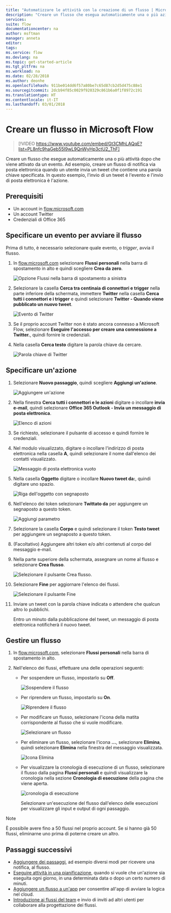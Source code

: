 ```yaml
---
title: "Automatizzare le attività con la creazione di un flusso | Microsoft Docs"
description: "Creare un flusso che esegua automaticamente una o più azioni, ad esempio l'invio di posta elettronica, quando si verificano determinati eventi, ad esempio un utente aggiunge una riga a un elenco di SharePoint."
services: 
suite: flow
documentationcenter: na
author: msftman
manager: anneta
editor: 
tags: 
ms.service: flow
ms.devlang: na
ms.topic: get-started-article
ms.tgt_pltfrm: na
ms.workload: na
ms.date: 02/28/2018
ms.author: deonhe
ms.openlocfilehash: 911be014dd6f57a80be7c65d87cb2d5d475c88e1
ms.sourcegitcommit: 2dcb94f85c0029f920329c861b6a0f1f8972c191
ms.translationtype: HT
ms.contentlocale: it-IT
ms.lasthandoff: 03/01/2018
---
```

# <a name="create-a-flow-in-microsoft-flow"></a>Creare un flusso in Microsoft Flow

> [!VIDEO https://www.youtube.com/embed/Gt3CMhLAQqE?list=PL8nfc9haGeb55I9wL9QnWyHp3ctU2_ThF]

Creare un flusso che esegue automaticamente una o più attività dopo che viene attivato da un evento. Ad esempio, creare un flusso di notifica via posta elettronica quando un utente invia un tweet che contiene una parola chiave specificata. In questo esempio, l'invio di un tweet è l'evento e l'invio di posta elettronica è l'azione.

## <a name="prerequisites"></a>Prerequisiti

* Un account in [flow.microsoft.com](https://flow.microsoft.com)
* Un account Twitter
* Credenziali di Office 365

## <a name="specify-an-event-to-start-the-flow"></a>Specificare un evento per avviare il flusso

Prima di tutto, è necessario selezionare quale evento, o *trigger*, avvia il flusso.

1. In [flow.microsoft.com](https://flow.microsoft.com) selezionare **Flussi personali** nella barra di spostamento in alto e quindi scegliere **Crea da zero**.

    ![Opzione Flussi nella barra di spostamento a sinistra](./media/get-started-logic-flow/create-logic-flow.png)
1. Selezionare la casella **Cerca tra centinaia di connettori e trigger** nella parte inferiore della schermata, immettere **Twitter** nella casella **Cerca tutti i connettori e i trigger** e quindi selezionare **Twitter - Quando viene pubblicato un nuovo tweet**.

    ![Evento di Twitter](./media/get-started-logic-flow/twitter-search.png)

1. Se il proprio account Twitter non è stato ancora connesso a Microsoft Flow, selezionare **Eseguire l'accesso per creare una connessione a Twitter.**, quindi fornire le credenziali.

1. Nella casella **Cerca testo** digitare la parola chiave da cercare.

    ![Parola chiave di Twitter](./media/get-started-logic-flow/twitter-keyword.png)

## <a name="specify-an-action"></a>Specificare un'azione

1. Selezionare **Nuovo passaggio**, quindi scegliere **Aggiungi un'azione**.

    ![Aggiungere un'azione](./media/get-started-logic-flow/add-action-icon.png)

1. Nella finestra **Cerca tutti i connettori e le azioni** digitare o incollare **invia e-mail**, quindi selezionare **Office 365 Outlook - Invia un messaggio di posta elettronica**.

    ![Elenco di azioni](./media/get-started-logic-flow/send-email.png)

1. Se richiesto, selezionare il pulsante di accesso e quindi fornire le credenziali.

1. Nel modulo visualizzato, digitare o incollare l'indirizzo di posta elettronica nella casella **A**, quindi selezionare il nome dall'elenco dei contatti visualizzato.

    ![Messaggio di posta elettronica vuoto](./media/get-started-logic-flow/blank-email.png)
1. Nella casella **Oggetto** digitare o incollare **Nuovo tweet da:**, quindi digitare uno spazio.

    ![Riga dell'oggetto con segnaposto](./media/get-started-logic-flow/message-token.png)
1. Nell'elenco dei token selezionare **Twittato da** per aggiungere un segnaposto a questo token.

    ![Aggiungi parametro](./media/get-started-logic-flow/add-parameter.png)
1. Selezionare la casella **Corpo** e quindi selezionare il token **Testo tweet** per aggiungere un segnaposto a questo token.
1. (Facoltativo) Aggiungere altri token e/o altri contenuti al corpo del messaggio e-mail.
1. Nella parte superiore della schermata, assegnare un nome al flusso e selezionare **Crea flusso**.

    ![Selezionare il pulsante Crea flusso.](./media/get-started-logic-flow/create-button.png)
1. Selezionare **Fine** per aggiornare l'elenco dei flussi.

     ![Selezionare il pulsante Fine](./media/get-started-logic-flow/done-button.png)
1. Inviare un tweet con la parola chiave indicata o attendere che qualcun altro lo pubblichi.

     Entro un minuto dalla pubblicazione del tweet, un messaggio di posta elettronica notificherà il nuovo tweet.

## <a name="manage-a-flow"></a>Gestire un flusso

1. In [flow.microsoft.com](https://flow.microsoft.com), selezionare **Flussi personali** nella barra di spostamento in alto.
1. Nell'elenco dei flussi, effettuare una delle operazioni seguenti:

   * Per sospendere un flusso, impostarlo su **Off**.

       ![Sospendere il flusso](./media/get-started-logic-flow/pause-flow.png)
   * Per riprendere un flusso, impostarlo su **On**.

       ![Riprendere il flusso](./media/get-started-logic-flow/resume-flow.png)
   * Per modificare un flusso, selezionare l'icona della matita corrispondente al flusso che si vuole modificare.

       ![Selezionare un flusso](./media/get-started-logic-flow/select-flow.png)
   * Per eliminare un flusso, selezionare l'icona **...**, selezionare **Elimina**, quindi selezionare **Elimina** nella finestra del messaggio visualizzata.

       ![Icona Elimina](./media/get-started-logic-flow/delete-icon.png)
   * Per visualizzare la cronologia di esecuzione di un flusso, selezionare il flusso dalla pagina **Flussi personali** e quindi visualizzare la cronologia nella sezione **Cronologia di esecuzione** della pagina che viene aperta.

       ![cronologia di esecuzione](./media/get-started-logic-flow/run-history.png)

     Selezionare un'esecuzione del flusso dall'elenco delle esecuzioni per visualizzare gli input e output di ogni passaggio.

> [!NOTE]
> È possibile avere fino a 50 flussi nel proprio account. Se si hanno già 50 flussi, eliminarne uno prima di poterne creare un altro.
>
>

## <a name="next-steps"></a>Passaggi successivi

* [Aggiungere dei passaggi](multi-step-logic-flow.md), ad esempio diversi modi per ricevere una notifica, al flusso.
* [Eseguire attività in una pianificazione](run-scheduled-tasks.md), quando si vuole che un'azione sia eseguita ogni giorno, in una determinata data o dopo un certo numero di minuti.
* [Aggiungere un flusso a un'app](https://powerapps.microsoft.com/tutorials/using-logic-flows/) per consentire all'app di avviare la logica nel cloud.
* [Introduzione ai flussi del team](create-team-flows.md) e invio di inviti ad altri utenti per collaborare alla progettazione dei flussi.
